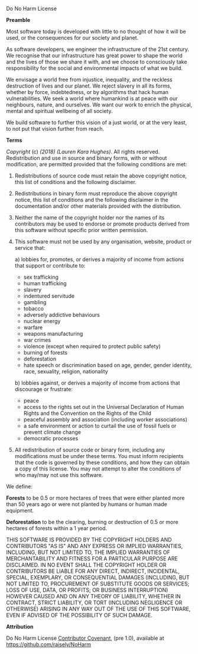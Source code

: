Do No Harm License

**Preamble**

Most software today is developed with little to no thought of how it will be used, or the consequences for our society and planet.

As software developers, we engineer the infrastructure of the 21st century. We recognise that our infrastructure has great power to shape the world and the lives of those we share it with, and we choose to consciously take responsibility for the social and environmental impacts of what we build.

We envisage a world free from injustice, inequality, and the reckless destruction of lives and our planet. We reject slavery in all its forms, whether by force, indebtedness, or by algorithms that hack human vulnerabilities. We seek a world where humankind is at peace with our neighbours, nature, and ourselves. We want our work to enrich the physical, mental and spiritual wellbeing of all society.

We build software to further this vision of a just world, or at the very least, to not put that vision further from reach.

**Terms**

*Copyright* (c) *(2018)* *(Lauren Kara Hughes)*. All rights reserved.
Redistribution and use in source and binary forms, with or without modification, are permitted provided that the following conditions are met:

1. Redistributions of source code must retain the above copyright notice, this list of conditions and the following disclaimer.

2. Redistributions in binary form must reproduce the above copyright notice, this list of conditions and the following disclaimer in the documentation and/or other materials provided with the distribution.

3. Neither the name of the copyright holder nor the names of its contributors may be used to endorse or promote products derived from this software without specific prior written permission.

4. This software must not be used by any organisation, website, product or service that:

   a) lobbies for, promotes, or derives a majority of income from actions that support or contribute to:
      * sex trafficking
      * human trafficking
      * slavery
      * indentured servitude
      * gambling
      * tobacco
      * adversely addictive behaviours
      * nuclear energy
      * warfare
      * weapons manufacturing
      * war crimes
      * violence (except when required to protect public safety)
      * burning of forests
      * deforestation
      * hate speech or discrimination based on age, gender, gender identity, race, sexuality, religion, nationality

   b) lobbies against, or derives a majority of income from actions that discourage or frustrate:
      * peace
      * access to the rights set out in the Universal Declaration of Human Rights and the Convention on the Rights of the Child
      * peaceful assembly and association (including worker associations)
      * a safe environment or action to curtail the use of fossil fuels or prevent climate change
      * democratic processes

5. All redistribution of source code or binary form, including any modifications must be under these terms. You must inform recipients that the code is governed by these conditions, and how they can obtain a copy of this license. You may not attempt to alter the conditions of who may/may not use this software.

We define:

**Forests** to be 0.5 or more hectares of trees that were either planted more than 50 years ago or were not planted by humans or human made equipment.

**Deforestation** to be the clearing, burning or destruction of 0.5 or more hectares of forests within a 1 year period.

THIS SOFTWARE IS PROVIDED BY THE COPYRIGHT HOLDERS AND CONTRIBUTORS "AS IS" AND ANY EXPRESS OR IMPLIED WARRANTIES, INCLUDING, BUT NOT LIMITED TO, THE IMPLIED WARRANTIES OF MERCHANTABILITY AND FITNESS FOR A PARTICULAR PURPOSE ARE DISCLAIMED. IN NO EVENT SHALL THE COPYRIGHT HOLDER OR CONTRIBUTORS BE LIABLE FOR ANY DIRECT, INDIRECT, INCIDENTAL, SPECIAL, EXEMPLARY, OR CONSEQUENTIAL DAMAGES (INCLUDING, BUT NOT LIMITED TO, PROCUREMENT OF SUBSTITUTE GOODS OR SERVICES; LOSS OF USE, DATA, OR PROFITS; OR BUSINESS INTERRUPTION) HOWEVER CAUSED AND ON ANY THEORY OF LIABILITY, WHETHER IN CONTRACT, STRICT LIABILITY, OR TORT (INCLUDING NEGLIGENCE OR OTHERWISE) ARISING IN ANY WAY OUT OF THE USE OF THIS SOFTWARE, EVEN IF ADVISED OF THE POSSIBILITY OF SUCH DAMAGE.

**Attribution**

Do No Harm License [Contributor Covenant][homepage], (pre 1.0),
available at https://github.com/raisely/NoHarm

[homepage]: https://github.com/raisely/NoHarm
